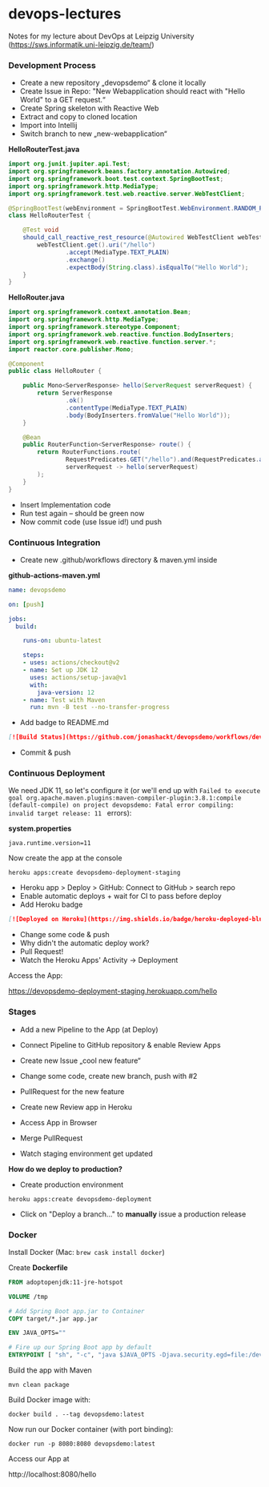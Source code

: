# devops-lectures
Notes for my lecture about DevOps at Leipzig University (https://sws.informatik.uni-leipzig.de/team/)

### Development Process

* Create a new repository „devopsdemo“ & clone it locally 
* Create Issue in Repo: "New Webapplication should react with "Hello World" to a GET request.“
* Create Spring skeleton with Reactive Web
* Extract and copy to cloned location
* Import into Intellij
* Switch branch to new „new-webapplication“


__HelloRouterTest.java__ 
```java
import org.junit.jupiter.api.Test;
import org.springframework.beans.factory.annotation.Autowired;
import org.springframework.boot.test.context.SpringBootTest;
import org.springframework.http.MediaType;
import org.springframework.test.web.reactive.server.WebTestClient;

@SpringBootTest(webEnvironment = SpringBootTest.WebEnvironment.RANDOM_PORT)
class HelloRouterTest {

	@Test void
	should_call_reactive_rest_resource(@Autowired WebTestClient webTestClient) {
		webTestClient.get().uri("/hello")
				.accept(MediaType.TEXT_PLAIN)
				.exchange()
				.expectBody(String.class).isEqualTo("Hello World");
	}
}
```

__HelloRouter.java__ 
```java
import org.springframework.context.annotation.Bean;
import org.springframework.http.MediaType;
import org.springframework.stereotype.Component;
import org.springframework.web.reactive.function.BodyInserters;
import org.springframework.web.reactive.function.server.*;
import reactor.core.publisher.Mono;

@Component
public class HelloRouter {

    public Mono<ServerResponse> hello(ServerRequest serverRequest) {
        return ServerResponse
                .ok()
                .contentType(MediaType.TEXT_PLAIN)
                .body(BodyInserters.fromValue("Hello World"));
    }

    @Bean
    public RouterFunction<ServerResponse> route() {
        return RouterFunctions.route(
                RequestPredicates.GET("/hello").and(RequestPredicates.accept(MediaType.TEXT_PLAIN)),
                serverRequest -> hello(serverRequest)
        );
    }
}
```

* Insert Implementation code
* Run test again – should be green now
* Now commit code (use Issue id!) und push


### Continuous Integration  

* Create new .github/workflows directory & maven.yml inside

__github-actions-maven.yml__ 
```yaml
name: devopsdemo

on: [push]

jobs:
  build:

    runs-on: ubuntu-latest

    steps:
    - uses: actions/checkout@v2
    - name: Set up JDK 12
      uses: actions/setup-java@v1
      with:
        java-version: 12
    - name: Test with Maven
      run: mvn -B test --no-transfer-progress
```

* Add badge to README.md

```markdown
[![Build Status](https://github.com/jonashackt/devopsdemo/workflows/devopsdemo/badge.svg)](https://github.com/jonashackt/devopsdemo/actions)
```

* Commit & push


### Continuous Deployment

We need JDK 11, so let's configure it (or we'll end up with `Failed to execute goal org.apache.maven.plugins:maven-compiler-plugin:3.8.1:compile (default-compile) on project devopsdemo: Fatal error compiling: invalid target release: 11 ` errors):

__system.properties__

```properties
java.runtime.version=11
```

Now create the app at the console

```
heroku apps:create devopsdemo-deployment-staging
```

* Heroku app > Deploy > GitHub: Connect to GitHub > search repo
* Enable automatic deploys + wait for CI to pass before deploy
* Add Heroku badge

```markdown
[![Deployed on Heroku](https://img.shields.io/badge/heroku-deployed-blueviolet.svg?logo=heroku&)](https://devopsdemo-deployment-staging.herokuapp.com/hello)
```

* Change some code & push
* Why didn't the automatic deploy work?
* Pull Request!
* Watch the Heroku Apps' Activity -> Deployment

Access the App:

https://devopsdemo-deployment-staging.herokuapp.com/hello

### Stages

* Add a new Pipeline to the App (at Deploy)
* Connect Pipeline to GitHub repository & enable Review Apps
* Create new Issue „cool new feature“
* Change some code, create new branch, push with #2

* PullRequest for the new feature
* Create new Review app in Heroku
* Access App in Browser
* Merge PullRequest

* Watch staging environment get updated

__How do we deploy to production?__

* Create production environment

```
heroku apps:create devopsdemo-deployment
```

* Click on "Deploy a branch..." to __manually__ issue a production release


### Docker

Install Docker (Mac: `brew cask install docker`)

Create __Dockerfile__

```dockerfile
FROM adoptopenjdk:11-jre-hotspot

VOLUME /tmp

# Add Spring Boot app.jar to Container
COPY target/*.jar app.jar

ENV JAVA_OPTS=""

# Fire up our Spring Boot app by default
ENTRYPOINT [ "sh", "-c", "java $JAVA_OPTS -Djava.security.egd=file:/dev/./urandom -jar /app.jar" ]
```

Build the app with Maven

```shell script
mvn clean package
```

Build Docker image with:

```shell script
docker build . --tag devopsdemo:latest
```

Now run our Docker container (with port binding):

```shell script
docker run -p 8080:8080 devopsdemo:latest
```

Access our App at

http://localhost:8080/hello